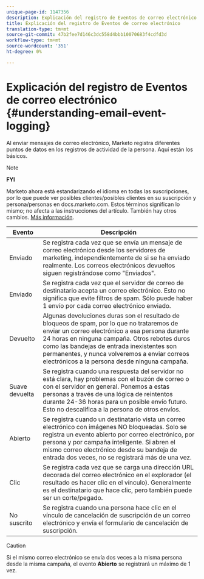 ```yaml
---
unique-page-id: 1147356
description: Explicación del registro de Eventos de correo electrónico - Documentos de marketing - Documentación del producto
title: Explicación del registro de Eventos de correo electrónico
translation-type: tm+mt
source-git-commit: 47b2fee7d146c3dc558d4bbb10070683f4cdfd3d
workflow-type: tm+mt
source-wordcount: '351'
ht-degree: 0%

---
```



# Explicación del registro de Eventos de correo electrónico {#understanding-email-event-logging}

Al enviar mensajes de correo electrónico, Marketo registra diferentes puntos de datos en los registros de actividad de la persona. Aquí están los básicos.

>[!NOTE]
>
>**FYI**
>
>Marketo ahora está estandarizando el idioma en todas las suscripciones, por lo que puede ver posibles clientes/posibles clientes en su suscripción y persona/personas en docs.marketo.com. Estos términos significan lo mismo; no afecta a las instrucciones del artículo. También hay otros cambios. [Más información](http://docs.marketo.com/display/DOCS/Updates+to+Marketo+Terminology).

| Evento | Descripción |
|---|---|
| Enviado | Se registra cada vez que se envía un mensaje de correo electrónico desde los servidores de marketing, independientemente de si se ha enviado realmente. Los correos electrónicos devueltos siguen registrándose como &quot;Enviados&quot;. |
| Enviado | Se registra cada vez que el servidor de correo de destinatario acepta un correo electrónico. Esto no significa que evite filtros de spam. Sólo puede haber 1 envío por cada correo electrónico enviado. |
| Devuelto | Algunas devoluciones duras son el resultado de bloqueos de spam, por lo que no trataremos de enviar un correo electrónico a esa persona durante 24 horas en ninguna campaña. Otros rebotes duros como las bandejas de entrada inexistentes son permanentes, y nunca volveremos a enviar correos electrónicos a la persona desde ninguna campaña. |
| Suave devuelta | Se registra cuando una respuesta del servidor no está clara, hay problemas con el buzón de correo o con el servidor en general. Ponemos a estas personas a través de una lógica de reintentos durante 24-36 horas para un posible envío futuro. Esto no descalifica a la persona de otros envíos. |
| Abierto | Se registra cuando un destinatario vista un correo electrónico con imágenes NO bloqueadas. Solo se registra un evento abierto por correo electrónico, por persona y por campaña inteligente. Si abren el mismo correo electrónico desde su bandeja de entrada dos veces, no se registrará más de una vez. |
| Clic | Se registra cada vez que se carga una dirección URL decorada del correo electrónico en el explorador (el resultado es hacer clic en el vínculo). Generalmente es el destinatario que hace clic, pero también puede ser un corte/pegado. |
| No suscrito | Se registra cuando una persona hace clic en el vínculo de cancelación de suscripción de un correo electrónico y envía el formulario de cancelación de suscripción. |

>[!CAUTION]
>
>Si el mismo correo electrónico se envía dos veces a la misma persona desde la misma campaña, el evento **Abierto** se registrará un máximo de 1 vez.

